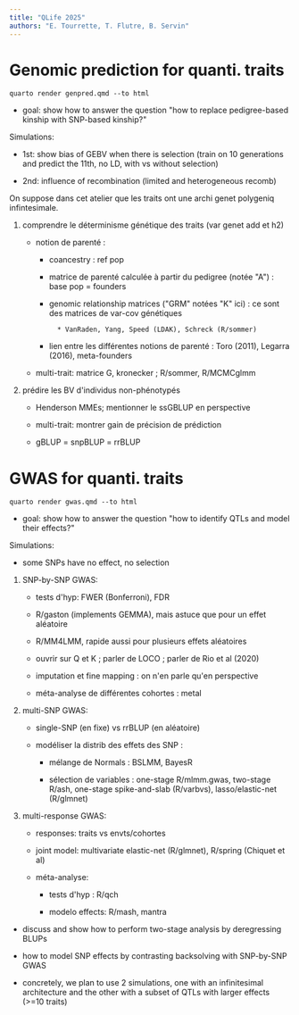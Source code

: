 ```yaml
---
title: "QLife 2025"
authors: "E. Tourrette, T. Flutre, B. Servin"
---
```



<!-- pandoc README.md -t html -s -o README.html --toc -->



# Genomic prediction for quanti. traits

```
quarto render genpred.qmd --to html
```

* goal: show how to answer the question "how to replace pedigree-based kinship with SNP-based kinship?"

Simulations:

* 1st: show bias of GEBV when there is selection (train on 10 generations and predict the 11th, no LD, with vs without selection)

* 2nd: influence of recombination (limited and heterogeneous recomb)

On suppose dans cet atelier que les traits ont une archi genet polygeniq infintesimale.

1. comprendre le déterminisme génétique des traits (var genet add et h2)

    * notion de parenté :
    
        * coancestry : ref pop
    
        * matrice de parenté calculée à partir du pedigree (notée "A") : base pop = founders
        
        * genomic relationship matrices ("GRM" notées "K" ici) : ce sont des matrices de var-cov génétiques

                * VanRaden, Yang, Speed (LDAK), Schreck (R/sommer)
                
        * lien entre les différentes notions de parenté : Toro (2011), Legarra (2016), meta-founders
    
    * multi-trait: matrice G, kronecker ; R/sommer, R/MCMCglmm
    
2. prédire les BV d'individus non-phénotypés

    * Henderson MMEs; mentionner le ssGBLUP en perspective
    
    * multi-trait: montrer gain de précision de prédiction
    
    * gBLUP = snpBLUP = rrBLUP



# GWAS for quanti. traits

```
quarto render gwas.qmd --to html
```

* goal: show how to answer the question "how to identify QTLs and model their effects?"

Simulations:

* some SNPs have no effect, no selection

1. SNP-by-SNP GWAS:

    * tests d'hyp: FWER (Bonferroni), FDR

    * R/gaston (implements GEMMA), mais astuce que pour un effet aléatoire
    
    * R/MM4LMM, rapide aussi pour plusieurs effets aléatoires
    
    * ouvrir sur Q et K ; parler de LOCO ; parler de Rio et al (2020)
    
    * imputation et fine mapping : on n'en parle qu'en perspective

    * méta-analyse de différentes cohortes : metal

2. multi-SNP GWAS:

    * single-SNP (en fixe) vs rrBLUP (en aléatoire)
    
    * modéliser la distrib des effets des SNP :
    
        * mélange de Normals : BSLMM, BayesR
        
        * sélection de variables : one-stage R/mlmm.gwas, two-stage R/ash, one-stage spike-and-slab (R/varbvs), lasso/elastic-net (R/glmnet)

3. multi-response GWAS:

    * responses: traits vs envts/cohortes
    
    * joint model: multivariate elastic-net (R/glmnet), R/spring (Chiquet et al)

    * méta-analyse:
    
        * tests d'hyp : R/qch
        
        * modelo effects: R/mash, mantra

* discuss and show how to perform two-stage analysis by deregressing BLUPs

* how to model SNP effects by contrasting backsolving with SNP-by-SNP GWAS

* concretely, we plan to use 2 simulations, one with an infinitesimal architecture and the other with a subset of QTLs with larger effects (>=10 traits) 
